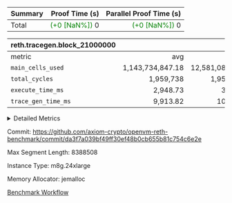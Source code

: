 | Summary | Proof Time (s) | Parallel Proof Time (s) |
|:---|---:|---:|
| Total | <span style='color: green'>(+0 [NaN%])</span> 0 | <span style='color: green'>(+0 [NaN%])</span> 0 |


| reth.tracegen.block_21000000 |||||
|:---|---:|---:|---:|---:|
|metric|avg|sum|max|min|
| `main_cells_used     ` |  1,143,734,847.18 |  12,581,083,319 |  1,923,875,082 |  289,466,855 |
| `total_cycles        ` |  1,959,738 |  1,959,738 |  1,959,738 |  1,959,738 |
| `execute_time_ms     ` |  2,948.73 |  32,436 |  6,176 |  267 |
| `trace_gen_time_ms   ` |  9,913.82 |  109,052 |  12,430 |  3,512 |



<details>
<summary>Detailed Metrics</summary>

| group | block_number | segment | trace_gen_time_ms | total_cycles | main_cells_used | execute_time_ms |
| --- | --- | --- | --- | --- | --- | --- |
| reth.tracegen.block_21000000 | 21000000 | 0 | 10,126 |  | 988,138,403 | 2,864 | 
| reth.tracegen.block_21000000 | 21000000 | 1 | 9,926 |  | 986,009,575 | 2,830 | 
| reth.tracegen.block_21000000 | 21000000 | 10 | 3,512 | 1,959,738 | 289,466,855 | 267 | 
| reth.tracegen.block_21000000 | 21000000 | 2 | 10,214 |  | 986,849,324 | 2,843 | 
| reth.tracegen.block_21000000 | 21000000 | 3 | 5,619 |  | 1,427,805,860 | 780 | 
| reth.tracegen.block_21000000 | 21000000 | 4 | 11,074 |  | 1,354,869,232 | 6,176 | 
| reth.tracegen.block_21000000 | 21000000 | 5 | 11,501 |  | 1,089,762,361 | 3,341 | 
| reth.tracegen.block_21000000 | 21000000 | 6 | 12,147 |  | 1,149,321,245 | 3,638 | 
| reth.tracegen.block_21000000 | 21000000 | 7 | 11,808 |  | 1,108,272,271 | 3,465 | 
| reth.tracegen.block_21000000 | 21000000 | 8 | 12,430 |  | 1,276,713,111 | 3,482 | 
| reth.tracegen.block_21000000 | 21000000 | 9 | 10,695 |  | 1,923,875,082 | 2,750 | 

</details>


Commit: https://github.com/axiom-crypto/openvm-reth-benchmark/commit/da3f7a039bf49ff30ef48b0cb655b81c754c6e2e

Max Segment Length: 8388508

Instance Type: m8g.24xlarge

Memory Allocator: jemalloc

[Benchmark Workflow](https://github.com/axiom-crypto/openvm-reth-benchmark/actions/runs/13166477445)

